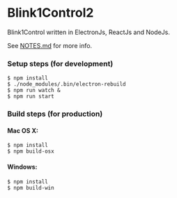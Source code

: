 # Blink1Control2

Blink1Control written in ElectronJs, ReactJs and NodeJs.

See [NOTES.md](NOTES.md) for more info.


### Setup steps (for development)

```
$ npm install
$ ./node_modules/.bin/electron-rebuild
$ npm run watch &
$ npm run start
```

### Build steps (for production)

#### Mac OS X:


```
$ npm install
$ npm build-osx

```

#### Windows:

```
$ npm install
$ npm build-win
```
